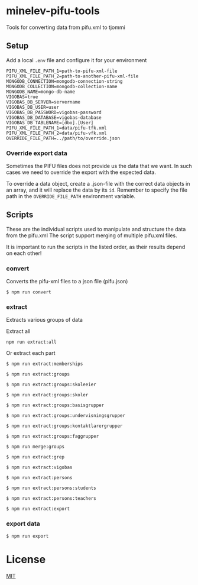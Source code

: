 # minelev-pifu-tools

Tools for converting data from pifu.xml to tjommi

## Setup

Add a local `.env` file and configure it for your environment

```
PIFU_XML_FILE_PATH_1=path-to-pifu-xml-file
PIFU_XML_FILE_PATH_2=path-to-another-pifu-xml-file
MONGODB_CONNECTION=mongodb-connection-string
MONGODB_COLLECTION=mongodb-collection-name
MONGODB_NAME=mongo-db-name
VIGOBAS=true
VIGOBAS_DB_SERVER=servername
VIGOBAS_DB_USER=user
VIGOBAS_DB_PASSWORD=vigobas-password
VIGOBAS_DB_DATABASE=vigobas-database
VIGOBAS_DB_TABLENAME=[dbo].[User]
PIFU_XML_FILE_PATH_1=data/pifu-tfk.xml
PIFU_XML_FILE_PATH_2=data/pifu-vfk.xml
OVERRIDE_FILE_PATH=../path/to/override.json
```

### Override export data
Sometimes the PIFU files does not provide us the data that we want. In such cases we need to override the export with the expected data.

To override a data object, create a .json-file with the correct data objects in an array, and it will replace the data by its `id`. Remember to specify the file path in the `OVERRIDE_FILE_PATH` environment variable.

## Scripts
These are the individual scripts used to manipulate and structure the data from the pifu.xml
The script support merging of multiple pifu.xml files.

It is important to run the scripts in the listed order, as their results depend on each other!

### convert
Converts the pifu-xml files to a json file (pifu.json)

```
$ npm run convert
```

### extract
Extracts various groups of data

Extract all
```
npm run extract:all
```

Or extract each part

```
$ npm run extract:memberships
```

```
$ npm run extract:groups
```

```
$ npm run extract:groups:skoleeier
```

```
$ npm run extract:groups:skoler
```

```
$ npm run extract:groups:basisgrupper
```

```
$ npm run extract:groups:undervisningsgrupper
```

```
$ npm run extract:groups:kontaktlarergrupper
```

```
$ npm run extract:groups:faggrupper
```

```
$ npm run merge:groups
```

```
$ npm run extract:grep
```

```
$ npm run extract:vigobas
```

```
$ npm run extract:persons
```

```
$ npm run extract:persons:students
```

```
$ npm run extract:persons:teachers
```

```
$ npm run extract:export
```

### export data

```
$ npm run export
```

# License

[MIT](LICENSE)
